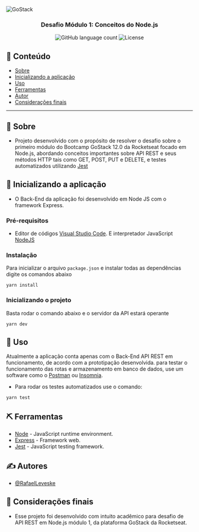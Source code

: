 <img alt="GoStack" src="https://storage.googleapis.com/golden-wind/bootcamp-gostack/header-desafios.png" />

<h3 align="center">
  Desafio Módulo 1: Conceitos do Node.js
</h3>

<p align="center">
  <img alt="GitHub language count" src="https://img.shields.io/github/languages/count/rocketseat/bootcamp-gostack-desafios?color=%2304D361">

  <img alt="License" src="https://img.shields.io/badge/license-MIT-%2304D361">

</p>

## 📝 Conteúdo

- [Sobre](#about)
- [Inicializando a aplicação](#getting_started)
- [Uso](#usage)
- [Ferramentas](#built_using)
- [Autor](#authors)
- [Considerações finais](#acknowledgement)

---

## 🏁 Sobre <a name = "about"></a>

- Projeto desenvolvido com o propósito de resolver o desafio sobre o primeiro módulo do Bootcamp GoStack 12.0 da Rocketseat focado em Node.js, abordando conceitos importantes sobre API REST e seus métodos HTTP tais como GET, POST, PUT e DELETE, e testes automatizados utilizando [Jest](https://jestjs.io/) 
## 🏁 Inicializando a aplicação <a name = "getting_started"></a>

- O Back-End da aplicação foi desenvolvido em Node JS com o framework Express.

### Pré-requisitos
- Editor de códigos [Visual Studio Code](https://code.visualstudio.com/download). E interpretador JavaScript [NodeJS](https://nodejs.org/pt-br/download/)

### Instalação

Para inicializar o arquivo `package.json` e instalar todas as dependências digite os comandos abaixo

```
yarn install
```

### Inicializando o projeto

Basta rodar o comando abaixo e o servidor da API estará operante

```
yarn dev
```

## 🎈 Uso <a name="usage"></a>

Atualmente a aplicação conta apenas com o Back-End API REST em funcionamento, de acordo com a prototipação desenvolvida.
para testar o funcionamento das rotas e armazenamento em banco de dados, use um software como o [Postman](https://www.postman.com/downloads/) ou [Insomnia](https://insomnia.rest/download/).

- Para rodar os testes automatizados use o comando:

```
yarn test
```

## ⛏️ Ferramentas <a name = "built_using"></a>

- [Node](https://nodejs.org/en/) - JavaScript runtime environment.
- [Express](https://expressjs.com/pt-br/) - Framework web.
- [Jest](https://jestjs.io/) - JavaScript testing framework.

## ✍️ Autores <a name = "authors"></a>

- [@RafaelLeveske](https://github.com/RafaelLeveske)

## 🎉 Considerações finais <a name = "acknowledgement"></a>

- Esse projeto foi desenvolvido com intuito acadêmico para desafio de API REST em Node.js módulo 1, da plataforma GoStack da Rocketseat.

